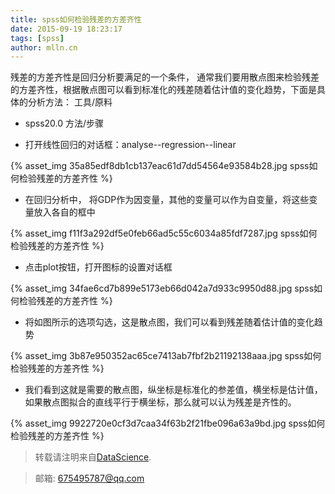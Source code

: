 ```yaml
---
title: spss如何检验残差的方差齐性
date: 2015-09-19 18:23:17
tags: [spss]
author: mlln.cn
---
```

残差的方差齐性是回归分析要满足的一个条件， 通常我们要用散点图来检验残差的方差齐性，根据散点图可以看到标准化的残差随着估计值的变化趋势，下面是具体的分析方法：
工具/原料


- spss20.0
方法/步骤


- 打开线性回归的对话框：analyse--regression--linear

{% asset_img 35a85edf8db1cb137eac61d7dd54564e93584b28.jpg spss如何检验残差的方差齐性 %}

- 在回归分析中， 将GDP作为因变量，其他的变量可以作为自变量，将这些变量放入各自的框中

{% asset_img f11f3a292df5e0feb66ad5c55c6034a85fdf7287.jpg spss如何检验残差的方差齐性 %}

- 点击plot按钮，打开图标的设置对话框

{% asset_img 34fae6cd7b899e5173eb66d042a7d933c9950d88.jpg spss如何检验残差的方差齐性 %}

- 将如图所示的选项勾选，这是散点图，我们可以看到残差随着估计值的变化趋势

{% asset_img 3b87e950352ac65ce7413ab7fbf2b21192138aaa.jpg spss如何检验残差的方差齐性 %}

- 我们看到这就是需要的散点图，纵坐标是标准化的参差值，横坐标是估计值，如果散点图拟合的直线平行于横坐标，那么就可以认为残差是齐性的。

{% asset_img 9922720e0cf3d7caa34f63b2f21fbe096a63a9bd.jpg spss如何检验残差的方差齐性 %}

> 转载请注明来自[DataScience](http://mlln.cn).

> 邮箱: 675495787@qq.com 
